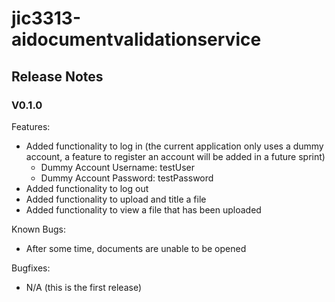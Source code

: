 # jic3313-aidocumentvalidationservice

## Release Notes

### V0.1.0
Features:
 - Added functionality to log in (the current application only uses a dummy account, a feature to register an account will be added in a future sprint)
    - Dummy Account Username: testUser
    - Dummy Account Password: testPassword
 - Added functionality to log out
 - Added functionality to upload and title a file
 - Added functionality to view a file that has been uploaded

Known Bugs:
 - After some time, documents are unable to be opened

Bugfixes:
 - N/A (this is the first release)
